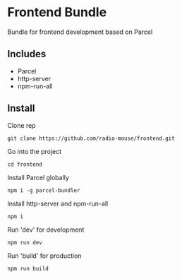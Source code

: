 # Frontend Bundle
Bundle for frontend development based on Parcel
## Includes
* Parcel
* http-server
* npm-run-all
## Install
Clone rep
```
git clone https://github.com/radio-mouse/frontend.git
```

Go into the project
```
cd frontend
```

Install Parcel globally
```
npm i -g parcel-bundler
```
Install http-server and npm-run-all
```
npm i
```
Run 'dev' for development
```
npm run dev
```

Run 'build' for production
```
npm run build
```